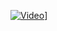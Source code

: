 [![Video]()](https://stiwa.com/fileadmin/user_upload/content/manufacturing/header_manufacturing.mp4)]
